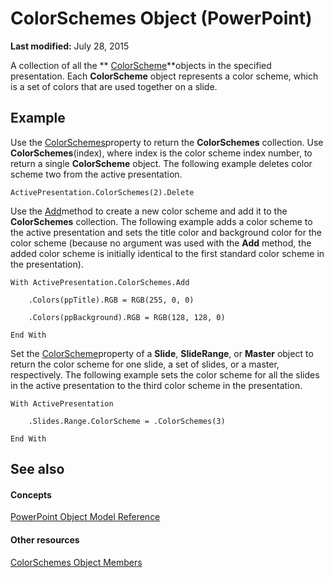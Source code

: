 
# ColorSchemes Object (PowerPoint)

 **Last modified:** July 28, 2015

A collection of all the  ** [ColorScheme](c1945542-b628-e2b1-5114-e064f0563a01.md)**objects in the specified presentation. Each  **ColorScheme** object represents a color scheme, which is a set of colors that are used together on a slide.

## Example

Use the  [ColorSchemes](4782ee52-3bdd-4459-56da-609a92816692.md)property to return the  **ColorSchemes** collection. Use **ColorSchemes**(index), where index is the color scheme index number, to return a single  **ColorScheme** object. The following example deletes color scheme two from the active presentation.


```
ActivePresentation.ColorSchemes(2).Delete
```

Use the  [Add](1e727a60-0e19-e033-2dc2-c00083263e06.md)method to create a new color scheme and add it to the  **ColorSchemes** collection. The following example adds a color scheme to the active presentation and sets the title color and background color for the color scheme (because no argument was used with the **Add** method, the added color scheme is initially identical to the first standard color scheme in the presentation).




```
With ActivePresentation.ColorSchemes.Add

    .Colors(ppTitle).RGB = RGB(255, 0, 0)

    .Colors(ppBackground).RGB = RGB(128, 128, 0)

End With
```

Set the  [ColorScheme](3d40d93f-4e7d-e95f-8340-d138da2a1b55.md)property of a  **Slide**,  **SlideRange**, or  **Master** object to return the color scheme for one slide, a set of slides, or a master, respectively. The following example sets the color scheme for all the slides in the active presentation to the third color scheme in the presentation.




```
With ActivePresentation

    .Slides.Range.ColorScheme = .ColorSchemes(3)

End With
```


## See also


#### Concepts


 [PowerPoint Object Model Reference](00acd64a-5896-0459-39af-98df2849849e.md)
#### Other resources


 [ColorSchemes Object Members](df8e06a1-6c6b-1852-cb1f-e26929ba9bfa.md)
